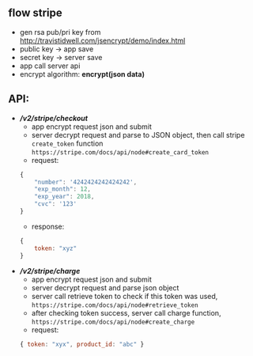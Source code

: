 ## flow stripe
- gen rsa pub/pri key from http://travistidwell.com/jsencrypt/demo/index.html
- public key -> app save
- secret key -> server save
- app call server api
- encrypt algorithm: **encrypt(json data)**

## API:

- ***/v2/stripe/checkout***
    - app encrypt request json and submit
    - server decrypt request and parse to JSON object, then call stripe `create_token` function `https://stripe.com/docs/api/node#create_card_token`
    - request:
    ```js
    {
        "number": '4242424242424242',
        "exp_month": 12,
        "exp_year": 2018,
        "cvc": '123'
    }
    ```
    - response:
    ```js
    {
        token: "xyz"
    }
    ```
- ***/v2/stripe/charge***
    - app encrypt request json and submit
    - server decrypt request and parse json object
    - server call retrieve token to check if this token was used, `https://stripe.com/docs/api/node#retrieve_token`
    - after checking token success, server call charge function, `https://stripe.com/docs/api/node#create_charge`
    - request:
    ```js
    { token: "xyx", product_id: "abc" }
    ```

